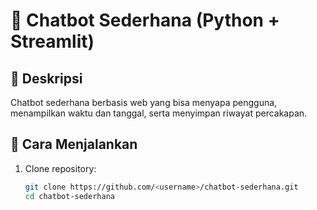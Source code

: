 # 🤖 Chatbot Sederhana (Python + Streamlit)

## 📌 Deskripsi
Chatbot sederhana berbasis web yang bisa menyapa pengguna, menampilkan waktu dan tanggal, serta menyimpan riwayat percakapan.

## 🚀 Cara Menjalankan
1. Clone repository:
   ```bash
   git clone https://github.com/<username>/chatbot-sederhana.git
   cd chatbot-sederhana
